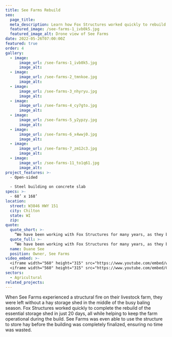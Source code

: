```yaml
---
title: See Farms Rebuild
seo:
  page_title:
  meta_description: Learn how Fox Structures worked quickly to rebuild an essential storage shed in just 20 days, all while helping to keep the farm operational during the build.
  featured_image: /see-farms-1_ivb0k5.jpg
  featured_image_alt: Drone view of See Farms
date: 2022-05-26T07:00:00Z
featured: true
order: 4
gallery: 
  - image: 
      image_url: /see-farms-1_ivb0k5.jpg
      image_alt:
  - image: 
      image_url: /see-farms-2_tmnkoe.jpg
      image_alt:
  - image: 
      image_url: /see-farms-3_nhyryu.jpg
      image_alt:
  - image: 
      image_url: /see-farms-4_cy7gto.jpg
      image_alt:
  - image: 
      image_url: /see-farms-5_y2ypzy.jpg
      image_alt:
  - image: 
      image_url: /see-farms-6_x4wwj0.jpg
      image_alt:
  - image: 
      image_url: /see-farms-7_zm12c3.jpg
      image_alt:
  - image: 
      image_url: /see-farms-11_to1q61.jpg
      image_alt:
project_features: >-
  - Open-sided
  
  - Steel building on concrete slab
specs: >-
  - 68’ x 168’
location:
  street: W3846 HWY 151
  city: Chilton
  state: WI
  zip:
quote:
  quote_short: >-
    “We have been working with Fox Structures for many years, as they built all of the structures on our farm, and they always impress with their professionalism and expertise.”
  quote_full: >-
    “We have been working with Fox Structures for many years, as they built all of the structures on our farm, and they always impress with their professionalism and expertise. With this particular rebuild, I was amazed by how quickly they were able to work. Mark from Fox Structures had sourced all the necessary materials just days after our structure fire, and the team had our storage shed rebuilt and operational in just 20 days. I would definitely recommend Fox Structures to any farms or other businesses in the area.”
  name: Duane See
  position: Owner, See Farms
video_embed: >-
  <iframe width="560" height="315" src="https://www.youtube.com/embed/wBi5jh36dwU?si=NvEDvyAT8l6h_-MX" title="YouTube video player" frameborder="0" allow="accelerometer; autoplay; clipboard-write; encrypted-media; gyroscope; picture-in-picture; web-share" referrerpolicy="strict-origin-when-cross-origin" allowfullscreen></iframe>
  <iframe width="560" height="315" src="https://www.youtube.com/embed/Cf2HY6xbHLw?si=3ngmLJfcpq0gC2NN" title="YouTube video player" frameborder="0" allow="accelerometer; autoplay; clipboard-write; encrypted-media; gyroscope; picture-in-picture; web-share" referrerpolicy="strict-origin-when-cross-origin" allowfullscreen></iframe>
sectors:
  - Agricultural
related_projects: 
---
```


When See Farms experienced a structural fire on their livestock farm, they were left without a hay storage shed in the middle of the busy baling season. Fox Structures worked quickly to complete the rebuild of the essential storage shed in just 20 days, all while helping to keep the farm operational during the build. See Farms was even able to use the structure to store hay before the building was completely finalized, ensuring no time was wasted.
